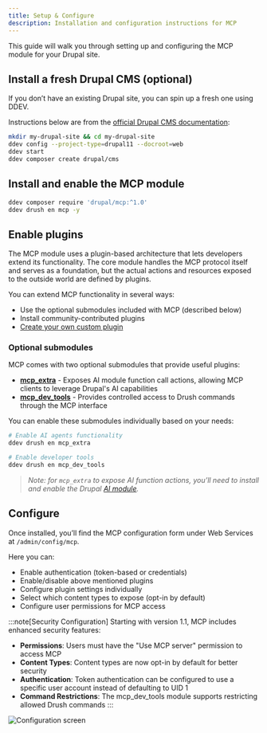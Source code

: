 ```yaml
---
title: Setup & Configure
description: Installation and configuration instructions for MCP
---
```

This guide will walk you through setting up and configuring the MCP module for your Drupal site.

## Install a fresh Drupal CMS (optional)

If you don’t have an existing Drupal site, you can spin up a fresh one using DDEV.

Instructions below are from the [official Drupal CMS documentation](https://new.drupal.org/docs/drupal-cms/get-started/install-drupal-cms/install-drupal-cms-locally-with-ddev):

```bash
mkdir my-drupal-site && cd my-drupal-site
ddev config --project-type=drupal11 --docroot=web
ddev start
ddev composer create drupal/cms
```

## Install and enable the MCP module

```bash
ddev composer require 'drupal/mcp:^1.0'
ddev drush en mcp -y
```

## Enable plugins

The MCP module uses a plugin-based architecture that lets developers extend its functionality. The core module handles the MCP protocol itself and serves as a foundation, but the actual actions and resources exposed to the outside world are defined by plugins.


You can extend MCP functionality in several ways:
- Use the optional submodules included with MCP (described below)
- Install community-contributed plugins
- [Create your own custom plugin](/en/developers/create-plugin/)

### Optional submodules

MCP comes with two optional submodules that provide useful plugins:

- **[mcp_extra](/en/plugin-config/ai-plugins/)** - Exposes AI module function call actions, allowing MCP clients to leverage Drupal's AI capabilities
- **[mcp_dev_tools](/en/plugin-config/dev-tools/)** - Provides controlled access to Drush commands through the MCP interface

You can enable these submodules individually based on your needs:

```bash
# Enable AI agents functionality
ddev drush en mcp_extra

# Enable developer tools
ddev drush en mcp_dev_tools
```



> *Note: for `mcp_extra` to expose AI function actions, you’ll need to install and enable the Drupal [AI module](https://drupal.org/project/ai).*


## Configure

Once installed, you’ll find the MCP configuration form under Web Services at `/admin/config/mcp`.

Here you can:

- Enable authentication (token-based or credentials)
- Enable/disable above mentioned plugins
- Configure plugin settings individually
- Select which content types to expose (opt-in by default)
- Configure user permissions for MCP access

:::note[Security Configuration]
Starting with version 1.1, MCP includes enhanced security features:

- **Permissions**: Users must have the "Use MCP server" permission to access MCP
- **Content Types**: Content types are now opt-in by default for better security
- **Authentication**: Token authentication can be configured to use a specific user account instead of defaulting to UID 1
- **Command Restrictions**: The mcp_dev_tools module supports restricting allowed Drush commands
:::

![Configuration screen](/images/mcp-config.png)

